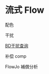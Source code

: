 # 流式 Flow

配色



干扰

[BD干扰查询](https://www.bdbiosciences.com/zh-cn/applications/research-applications/multicolor-flow-cytometry/product-selection-tools/spectrum-viewer)



补偿 comp

FlowJo 補償分析

